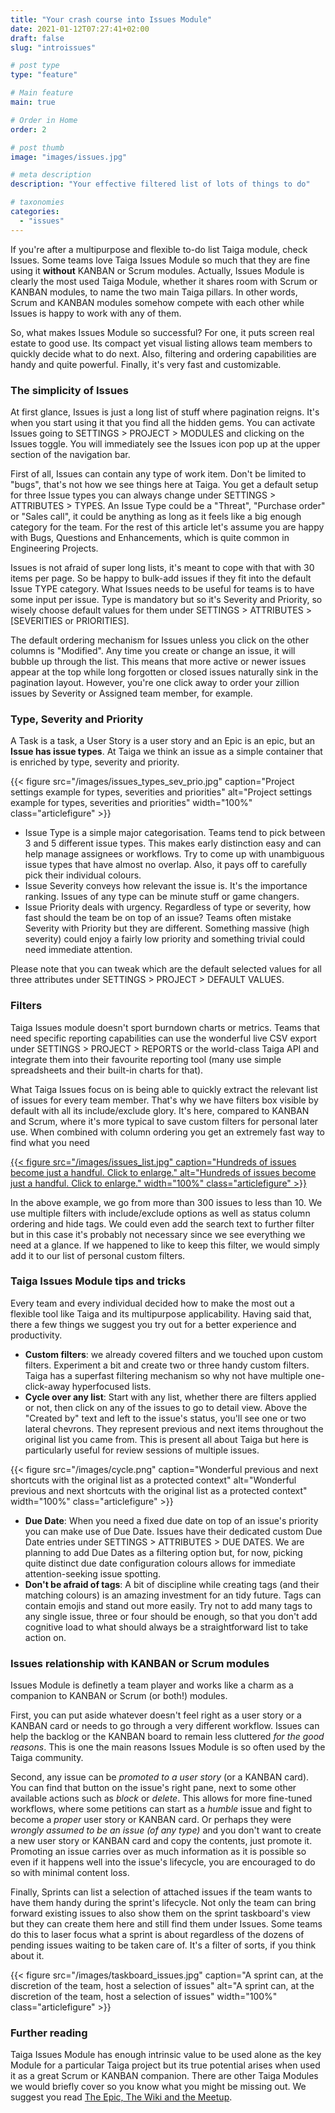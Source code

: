 ```yaml
---
title: "Your crash course into Issues Module"
date: 2021-01-12T07:27:41+02:00
draft: false
slug: "introissues"

# post type
type: "feature"

# Main feature
main: true

# Order in Home
order: 2

# post thumb
image: "images/issues.jpg"

# meta description
description: "Your effective filtered list of lots of things to do"

# taxonomies
categories:
  - "issues"
---
```


If you're after a multipurpose and flexible to-do list Taiga module, check Issues. Some teams love Taiga Issues Module so much that they are fine using it **without** KANBAN or Scrum modules. Actually, Issues Module is clearly the most used Taiga Module, whether it shares room with Scrum or KANBAN modules, to name the two main Taiga pillars. In other words, Scrum and KANBAN modules somehow compete with each other while Issues is happy to work with any of them.

So, what makes Issues Module so successful? For one, it puts screen real estate to good use. Its compact yet visual listing allows team members to quickly decide what to do next. Also, filtering and ordering capabilities are handy and quite powerful. Finally, it's very fast and customizable. 

### The simplicity of Issues

At first glance, Issues is just a long list of stuff where pagination reigns. It's when you start using it that you find all the hidden gems. You can activate Issues going to SETTINGS > PROJECT > MODULES and clicking on the Issues toggle. You will immediately see the Issues icon pop up at the upper section of the navigation bar. 

First of all, Issues can contain any type of work item. Don't be limited to "bugs", that's not how we see things here at Taiga. You get a default setup for three Issue types you can always change under SETTINGS > ATTRIBUTES > TYPES. An Issue Type could be a "Threat", "Purchase order" or "Sales call", it could be anything as long as it feels like a big enough category for the team. For the rest of this article let's assume you are happy with Bugs, Questions and Enhancements, which is quite common in Engineering Projects.

Issues is not afraid of super long lists, it's meant to cope with that with 30 items per page. So be happy to bulk-add issues if they fit into the default Issue TYPE category. What Issues needs to be useful for teams is to have some input per issue. Type is mandatory but so it's Severity and Priority, so wisely choose default values for them under SETTINGS > ATTRIBUTES > [SEVERITIES or PRIORITIES].

The default ordering mechanism for Issues unless you click on the other columns is "Modified". Any time you create or change an issue, it will bubble up through the list. This means that more active or newer issues appear at the top while long forgotten or closed issues naturally sink in the pagination layout. However, you're one click away to order your zillion issues by Severity or Assigned team member, for example.

### Type, Severity and Priority

A Task is a task, a User Story is a user story and an Epic is an epic, but an **Issue has issue types**. At Taiga we think an issue as a simple container that is enriched by type, severity and priority. 

{{< figure src="/images/issues_types_sev_prio.jpg" caption="Project settings example for types, severities and priorities" alt="Project settings example for types, severities and priorities" width="100%" class="articlefigure" >}}


- Issue Type is a simple major categorisation. Teams tend to pick between 3 and 5 different issue types. This makes early distinction easy and can help manage assignees or workflows. Try to come up with unambiguous issue types that have almost no overlap. Also, it pays off to carefully pick their individual colours.
- Issue Severity conveys how relevant the issue is. It's the importance ranking. Issues of any type can be minute stuff or game changers. 
- Issue Priority deals with urgency. Regardless of type or severity, how fast should the team be on top of an issue? Teams often mistake Severity with Priority but they are different. Something massive (high severity) could enjoy a fairly low priority and something trivial could need immediate attention.

Please note that you can tweak which are the default selected values for all three attributes under SETTINGS > PROJECT > DEFAULT VALUES.

### Filters

Taiga Issues module doesn't sport burndown charts or metrics. Teams that need specific reporting capabilities can use the wonderful live CSV export under SETTINGS > PROJECT > REPORTS or the world-class Taiga API and integrate them into their favourite reporting tool (many use simple spreadsheets and their built-in charts for that).

What Taiga Issues focus on is being able to quickly extract the relevant list of issues for every team member. That's why we have filters box visible by default with all its include/exclude glory. It's here, compared to KANBAN and Scrum, where it's more typical to save custom filters for personal later use. When combined with column ordering you get an extremely fast way to find what you need 

[{{< figure src="/images/issues_list.jpg" caption="Hundreds of issues become just a handful. Click to enlarge." alt="Hundreds of issues become just a handful. Click to enlarge." width="100%" class="articlefigure" >}}](/images/issues_list.jpg)

In the above example, we go from more than 300 issues to less than 10. We use multiple filters with include/exclude options as well as status column ordering and hide tags. We could even add the search text to further filter but in this case it's probably not necessary since we see everything we need at a glance. If we happened to like to keep this filter, we would simply add it to our list of personal custom filters.


### Taiga Issues Module tips and tricks

Every team and every individual decided how to make the most out a flexible tool like Taiga and its multipurpose applicability. Having said that, there a few things we suggest you try out for a better experience and productivity.

- **Custom filters**: we already covered filters and we touched upon custom filters. Experiment a bit and create two or three handy custom filters. Taiga has a superfast filtering mechanism so why not have multiple one-click-away hyperfocused lists.
- **Cycle over any list**: Start with any list, whether there are filters applied or not, then click on any of the issues to go to detail view. Above the "Created by" text and left to the issue's status, you'll see one or two lateral chevrons. They represent previous and next items throughout the original list you came from. This is present all about Taiga but here is particularly useful for review sessions of multiple issues.

{{< figure src="/images/cycle.png" caption="Wonderful previous and next shortcuts with the original list as a protected context" alt="Wonderful previous and next shortcuts with the original list as a protected context" width="100%" class="articlefigure" >}}

- **Due Date**: When you need a fixed due date on top of an issue's priority you can make use of Due Date. Issues have their dedicated custom Due Date entries under SETTINGS > ATTRIBUTES > DUE DATES. We are planning to add Due Dates as a filtering option but, for now, picking quite distinct due date configuration colours allows for immediate attention-seeking issue spotting.
- **Don't be afraid of tags**: A bit of discipline while creating tags (and their matching colours) is an amazing investment for an tidy future. Tags can contain emojis and stand out more easily. Try not to add many tags to any single issue, three or four should be enough, so that you don't add cognitive load to what should always be a straightforward list to take action on.


### Issues relationship with KANBAN or Scrum modules

Issues Module is definetly a team player and works like a charm as a companion to KANBAN or Scrum (or both!) modules.

First, you can put aside whatever doesn't feel right as a user story or a KANBAN card or needs to go through a very different workflow. Issues can help the backlog or the KANBAN board to remain less cluttered *for the good reasons*. This is one the main reasons Issues Module is so often used by the Taiga community.

Second, any issue can be *promoted to a user story* (or a KANBAN card). You can find that button on the issue's right pane, next to some other available actions such as *block* or *delete*. This allows for more fine-tuned workflows, where some petitions can start as a *humble* issue and fight to become a *proper* user story or KANBAN card. Or perhaps they were *wrongly assumed to be an issue (of any type)* and you don't want to create a new user story or KANBAN card and copy the contents, just promote it. Promoting an issue carries over as much information as it is possible so even if it happens well into the issue's lifecycle, you are encouraged to do so with minimal content loss.

Finally, Sprints can list a selection of attached issues if the team wants to have them handy during the sprint's lifecycle. Not only the team can bring forward existing issues to also show them on the sprint taskboard's view but they can create them here and still find them under Issues. Some teams do this to laser focus what a sprint is about regardless of the dozens of pending issues waiting to be taken care of. It's a filter of sorts, if you think about it. 

{{< figure src="/images/taskboard_issues.jpg" caption="A sprint can, at the discretion of the team, host a selection of issues" alt="A sprint can, at the discretion of the team, host a selection of issues" width="100%" class="articlefigure" >}}

### Further reading

Taiga Issues Module has enough intrinsic value to be used alone as the key Module for a particular Taiga project but its true potential arises when used it as a great Scrum or KANBAN companion. There are other Taiga Modules we would briefly cover so you know what you might be missing out. We suggest you read [The Epic, The Wiki and the Meetup](/kaka).

